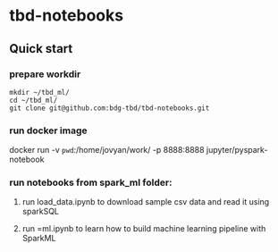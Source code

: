 # tbd-notebooks

## Quick start

### prepare workdir
```
mkdir ~/tbd_ml/
cd ~/tbd_ml/
git clone git@github.com:bdg-tbd/tbd-notebooks.git
```

### run docker image
docker  run -v `pwd`:/home/jovyan/work/ -p 8888:8888 jupyter/pyspark-notebook  


### run notebooks from spark_ml folder:
1. run load_data.ipynb to download sample csv data and read it using sparkSQL

2. run =ml.ipynb to learn how to build machine learning pipeline with SparkML




